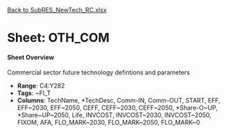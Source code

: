 [Back to SubRES_NewTech_RC.xlsx](README.md)

# Sheet: OTH_COM

#### Sheet Overview

Commercial sector future technology defintions and parameters

- **Range**: C4:Y282
- **Tags**: ~FI_T
- **Columns**: TechName, *TechDesc, Comm-IN, Comm-OUT, START, EFF, EFF~2030, EFF~2050, CEFF, CEFF~2030, CEFF~2050, *Share-O~UP, *Share~UP~2050, Life, INVCOST, INVCOST~2030, INVCOST~2050, FIXOM, AFA, FLO_MARK~2030, FLO_MARK~2050, FLO_MARK~0

